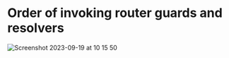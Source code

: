 # Order of invoking router guards and resolvers

![Screenshot 2023-09-19 at 10 15 50](https://github.com/tobiaszciesielski/ng-routing/assets/46262617/c3969edc-70c0-40c7-8547-9af4433684d2)
